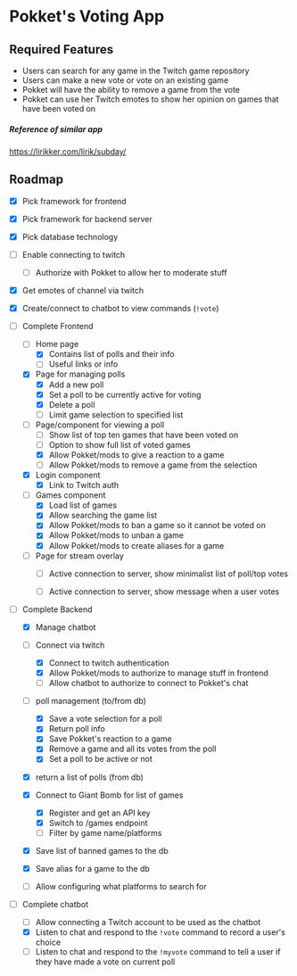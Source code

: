# Pokket's Voting App

## Required Features
- Users can search for any game in the Twitch game repository
- Users can make a new vote or vote on an existing game
- Pokket will have the ability to remove a game from the vote
- Pokket can use her Twitch emotes to show her opinion on games that have been voted on


##### Reference of similar app
https://lirikker.com/lirik/subday/

## Roadmap
- [x] Pick framework for frontend
- [x] Pick framework for backend server
- [x] Pick database technology
- [ ] Enable connecting to twitch
  - [ ] Authorize with Pokket to allow her to moderate stuff
- [x] Get emotes of channel via twitch
- [x] Create/connect to chatbot to view commands (`!vote`)

- [ ] Complete Frontend
  - [ ] Home page
    - [x] Contains list of polls and their info
    - [ ] Useful links or info
  - [x] Page for managing polls
    - [x] Add a new poll
    - [x] Set a poll to be currently active for voting
    - [x] Delete a poll
    - [ ] Limit game selection to specified list
  - [ ] Page/component for viewing a poll
    - [ ] Show list of top ten games that have been voted on
    - [ ] Option to show full list of voted games
    - [x] Allow Pokket/mods to give a reaction to a game
    - [ ] Allow Pokket/mods to remove a game from the selection
  - [x] Login component
    - [x] Link to Twitch auth
  - [ ] Games component
    - [x] Load list of games
    - [x] Allow searching the game list
    - [x] Allow Pokket/mods to ban a game so it cannot be voted on
    - [x] Allow Pokket/mods to unban a game
    - [x] Allow Pokket/mods to create aliases for a game
  - [ ] Page for stream overlay
    - [ ] Active connection to server, show minimalist list of poll/top votes
    - [ ] Active connection to server, show message when a user votes


- [ ] Complete Backend
  - [x] Manage chatbot
  - [ ] Connect via twitch
    - [x] Connect to twitch authentication
    - [x] Allow Pokket/mods to authorize to manage stuff in frontend
    - [ ] Allow chatbot to authorize to connect to Pokket's chat
  - [ ] poll management (to/from db)
    - [x] Save a vote selection for a poll
    - [x] Return poll info
    - [x] Save Pokket's reaction to a game
    - [x] Remove a game and all its votes from the poll
    - [x] Set a poll to be active or not
  - [x] return a list of polls (from db)
  - [x] Connect to Giant Bomb for list of games
    - [x] Register and get an API key
    - [x] Switch to /games endpoint
    - [ ] Filter by game name/platforms
  - [x] Save list of banned games to the db
  - [x] Save alias for a game to the db
  - [ ] Allow configuring what platforms to search for


- [ ] Complete chatbot
  - [ ] Allow connecting a Twitch account to be used as the chatbot
  - [x] Listen to chat and respond to the `!vote` command to record a user's choice
  - [ ] Listen to chat and respond to the `!myvote` command to tell a user if they have made a vote on current poll
